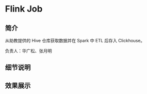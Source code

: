 # Flink Job

## 简介

从助教提供的 Hive 仓库获取数据并在 Spark 中 ETL 后存入 Clickhouse。

负责人：华广松、张月明

## 细节说明

## 效果展示

